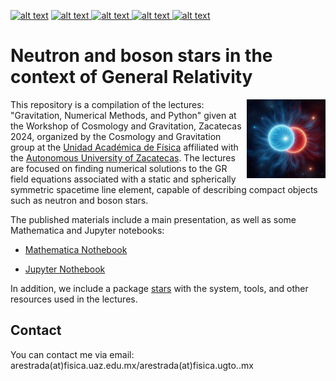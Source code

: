 <p float="left">
<a href = "LICENSE"> <img src="https://img.shields.io/badge/GNU GP license-green" alt="alt text"></a>
<a href = "https://www.python.org"> <img src="https://img.shields.io/badge/Language-Python-blue" alt="alt text"> </a>
<a href = "https://www.wolfram.com"> <img src="https://img.shields.io/badge/Language-Wolfram Mathematica-blue" alt="alt text"> </a>
<a href = "http://www.xact.es"> <img src="https://img.shields.io/badge/EfficientTensorComputer-xAct-blue" alt="alt text"> </a>
<a href = "https://github.com/Mandy8808/GR_NS_BS?tab=readme-ov-file"> <img src="https://img.shields.io/badge/version-1.0-red" alt="alt text"> </a>
</p>

# Neutron and boson stars in the context of General Relativity

<img align="right" width="25%" src="galleries/compactObj.png">

This repository is a compilation of the lectures: "Gravitation, Numerical Methods, and Python" given at the Workshop of Cosmology and Gravitation, Zacatecas 2024, organized by the Cosmology and Gravitation group at the [Unidad Académica de Física](https://fisica.uaz.edu.mx) affiliated with the [Autonomous University of Zacatecas](https://www.uaz.edu.mx). The lectures are focused on finding numerical solutions to the GR field equations associated with a static and spherically symmetric spacetime line element, capable of describing compact objects such as neutron and boson stars.

The published materials include a main presentation, as well as some Mathematica and Jupyter notebooks:

- [Mathematica Nothebook](/Mathematica_Notebook/)

- [Jupyter Nothebook](/Jupyter_Notebook/)

In addition, we include a package [stars](/stars/) with the system, tools, and other resources used in the lectures.

## Contact
You can contact me via email: arestrada(at)fisica.uaz.edu.mx/arestrada(at)fisica.ugto..mx